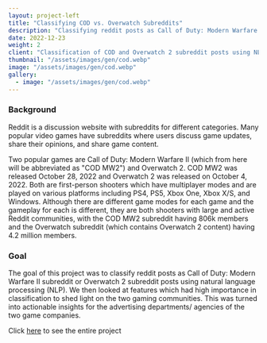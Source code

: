 ```yaml
---
layout: project-left
title: "Classifying COD vs. Overwatch Subreddits"
description: "Classifying reddit posts as Call of Duty: Modern Warfare II subreddit or Overwatch 2 subreddit posts using natural language processing (NLP)"
date: 2022-12-23
weight: 2
client: "Classification of COD and Overwatch 2 subreddit posts using NLP to create insights on the two gaming communities"
thumbnail: "/assets/images/gen/cod.webp"
image: "/assets/images/gen/cod.webp"
gallery:
  - image: "/assets/images/gen/cod.webp"
---
```


### Background

Reddit is a discussion website with subreddits for different categories. Many popular video games have subreddits where users discuss game updates, share their opinions, and share game content.

Two popular games are Call of Duty: Modern Warfare II (which from here will be abbreviated as "COD MW2") and Overwatch 2. COD MW2 was released October 28, 2022 and Overwatch 2 was released on October 4, 2022. Both are first-person shooters which have multiplayer modes and are played on various platforms including PS4, PS5, Xbox One, Xbox X/S, and Windows. Although there are different game modes for each game and the gameplay for each is different, they are both shooters with large and active Reddit communities, with the COD MW2 subreddit having 806k members and the Overwatch subreddit (which contains Overwatch 2 content) having 4.2 million members.

### Goal

The goal of this project was to classify reddit posts as Call of Duty: Modern Warfare II subreddit or Overwatch 2 subreddit posts using natural language processing (NLP). We then looked at features which had high importance in classification to shed light on the two gaming communities. This was turned into actionable insights for the advertising departments/ agencies of the two game companies.

Click <a href="https://github.com/rstopa901/subreddit_classification">here</a> to see the entire project